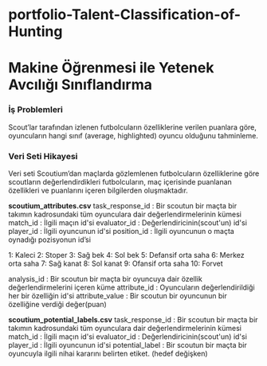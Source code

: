 # portfolio-Talent-Classification-of-Hunting

# Makine Öğrenmesi ile Yetenek Avcılığı Sınıflandırma

### İş Problemleri
Scout’lar tarafından izlenen futbolcuların özelliklerine verilen puanlara göre, oyuncuların hangi sınıf (average, highlighted) oyuncu olduğunu tahminleme.

### Veri Seti Hikayesi
Veri seti Scoutium’dan maçlarda gözlemlenen futbolcuların özelliklerine göre scoutların değerlendirdikleri futbolcuların, maç içerisinde puanlanan özellikleri ve puanlarını içeren bilgilerden oluşmaktadır.


**scoutium_attributes.csv**
task_response_id : Bir scoutun bir maçta bir takımın kadrosundaki tüm oyunculara dair değerlendirmelerinin kümesi
match_id : İlgili maçın id'si
evaluator_id : Değerlendiricinin(scout'un) id'si
player_id : İlgili oyuncunun id'si
position_id : İlgili oyuncunun o maçta oynadığı pozisyonun id’si

1: Kaleci
2: Stoper
3: Sağ bek
4: Sol bek
5: Defansif orta saha
6: Merkez orta saha
7: Sağ kanat
8: Sol kanat
9: Ofansif orta saha
10: Forvet

analysis_id : Bir scoutun bir maçta bir oyuncuya dair özellik değerlendirmelerini içeren küme
attribute_id : Oyuncuların değerlendirildiği her bir özelliğin id'si
attribute_value : Bir scoutun bir oyuncunun bir özelliğine verdiği değer(puan)

**scoutium_potential_labels.csv**
task_response_id : Bir scoutun bir maçta bir takımın kadrosundaki tüm oyunculara dair değerlendirmelerinin kümesi
match_id : İlgili maçın id'si
evaluator_id : Değerlendiricinin(scout'un) id'si
player_id : İlgili oyuncunun id'si
potential_label : Bir scoutun bir maçta bir oyuncuyla ilgili nihai kararını belirten etiket. (hedef değişken)

